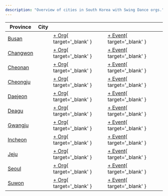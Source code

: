 ```yaml
---
description: "Overview of cities in South Korea with Swing Dance orgs."
---
```


| Province | City | | |
| --- | --- | --- | --- |
| [Busan](index.md#busan) | | [+ Org](https://github.com/swingdance/orgs/issues/new?assignees=&labels=add+org&projects=&template=02-add_entity.yml&title=%5Bkr%5D%20%3CName%3E&region=kr&province=Busan&city=Busan){ target='_blank' } | [+ Event](https://github.com/swingdance/events/issues/new?assignees=&labels=add+event&projects=&template=02-add_entity.yml&title=%5B2024%2Fkr%5D%20%3CName%3E&region=kr&province=Busan&city=Busan&org_id=&date_starts=2024-&date_ends=2024-){ target='_blank' } |
| [Changwon](index.md#changwon) | | [+ Org](https://github.com/swingdance/orgs/issues/new?assignees=&labels=add+org&projects=&template=02-add_entity.yml&title=%5Bkr%5D%20%3CName%3E&region=kr&province=Changwon&city=Changwon){ target='_blank' } | [+ Event](https://github.com/swingdance/events/issues/new?assignees=&labels=add+event&projects=&template=02-add_entity.yml&title=%5B2024%2Fkr%5D%20%3CName%3E&region=kr&province=Changwon&city=Changwon&org_id=&date_starts=2024-&date_ends=2024-){ target='_blank' } |
| [Cheonan](index.md#cheonan) | | [+ Org](https://github.com/swingdance/orgs/issues/new?assignees=&labels=add+org&projects=&template=02-add_entity.yml&title=%5Bkr%5D%20%3CName%3E&region=kr&province=Cheonan&city=Cheonan){ target='_blank' } | [+ Event](https://github.com/swingdance/events/issues/new?assignees=&labels=add+event&projects=&template=02-add_entity.yml&title=%5B2024%2Fkr%5D%20%3CName%3E&region=kr&province=Cheonan&city=Cheonan&org_id=&date_starts=2024-&date_ends=2024-){ target='_blank' } |
| [Cheongju](index.md#cheongju) | | [+ Org](https://github.com/swingdance/orgs/issues/new?assignees=&labels=add+org&projects=&template=02-add_entity.yml&title=%5Bkr%5D%20%3CName%3E&region=kr&province=Cheongju&city=Cheongju){ target='_blank' } | [+ Event](https://github.com/swingdance/events/issues/new?assignees=&labels=add+event&projects=&template=02-add_entity.yml&title=%5B2024%2Fkr%5D%20%3CName%3E&region=kr&province=Cheongju&city=Cheongju&org_id=&date_starts=2024-&date_ends=2024-){ target='_blank' } |
| [Daejeon](index.md#daejeon) | | [+ Org](https://github.com/swingdance/orgs/issues/new?assignees=&labels=add+org&projects=&template=02-add_entity.yml&title=%5Bkr%5D%20%3CName%3E&region=kr&province=Daejeon&city=Daejeon){ target='_blank' } | [+ Event](https://github.com/swingdance/events/issues/new?assignees=&labels=add+event&projects=&template=02-add_entity.yml&title=%5B2024%2Fkr%5D%20%3CName%3E&region=kr&province=Daejeon&city=Daejeon&org_id=&date_starts=2024-&date_ends=2024-){ target='_blank' } |
| [Deagu](index.md#deagu) | | [+ Org](https://github.com/swingdance/orgs/issues/new?assignees=&labels=add+org&projects=&template=02-add_entity.yml&title=%5Bkr%5D%20%3CName%3E&region=kr&province=Deagu&city=Deagu){ target='_blank' } | [+ Event](https://github.com/swingdance/events/issues/new?assignees=&labels=add+event&projects=&template=02-add_entity.yml&title=%5B2024%2Fkr%5D%20%3CName%3E&region=kr&province=Deagu&city=Deagu&org_id=&date_starts=2024-&date_ends=2024-){ target='_blank' } |
| [Gwangju](index.md#gwangju) | | [+ Org](https://github.com/swingdance/orgs/issues/new?assignees=&labels=add+org&projects=&template=02-add_entity.yml&title=%5Bkr%5D%20%3CName%3E&region=kr&province=Gwangju&city=Gwangju){ target='_blank' } | [+ Event](https://github.com/swingdance/events/issues/new?assignees=&labels=add+event&projects=&template=02-add_entity.yml&title=%5B2024%2Fkr%5D%20%3CName%3E&region=kr&province=Gwangju&city=Gwangju&org_id=&date_starts=2024-&date_ends=2024-){ target='_blank' } |
| [Incheon](index.md#incheon) | | [+ Org](https://github.com/swingdance/orgs/issues/new?assignees=&labels=add+org&projects=&template=02-add_entity.yml&title=%5Bkr%5D%20%3CName%3E&region=kr&province=Incheon&city=Incheon){ target='_blank' } | [+ Event](https://github.com/swingdance/events/issues/new?assignees=&labels=add+event&projects=&template=02-add_entity.yml&title=%5B2024%2Fkr%5D%20%3CName%3E&region=kr&province=Incheon&city=Incheon&org_id=&date_starts=2024-&date_ends=2024-){ target='_blank' } |
| [Jeju](index.md#jeju) | | [+ Org](https://github.com/swingdance/orgs/issues/new?assignees=&labels=add+org&projects=&template=02-add_entity.yml&title=%5Bkr%5D%20%3CName%3E&region=kr&province=Jeju&city=Jeju){ target='_blank' } | [+ Event](https://github.com/swingdance/events/issues/new?assignees=&labels=add+event&projects=&template=02-add_entity.yml&title=%5B2024%2Fkr%5D%20%3CName%3E&region=kr&province=Jeju&city=Jeju&org_id=&date_starts=2024-&date_ends=2024-){ target='_blank' } |
| [Seoul](index.md#seoul) | | [+ Org](https://github.com/swingdance/orgs/issues/new?assignees=&labels=add+org&projects=&template=02-add_entity.yml&title=%5Bkr%5D%20%3CName%3E&region=kr&province=Seoul&city=Seoul){ target='_blank' } | [+ Event](https://github.com/swingdance/events/issues/new?assignees=&labels=add+event&projects=&template=02-add_entity.yml&title=%5B2024%2Fkr%5D%20%3CName%3E&region=kr&province=Seoul&city=Seoul&org_id=&date_starts=2024-&date_ends=2024-){ target='_blank' } |
| [Suwon](index.md#suwon) | | [+ Org](https://github.com/swingdance/orgs/issues/new?assignees=&labels=add+org&projects=&template=02-add_entity.yml&title=%5Bkr%5D%20%3CName%3E&region=kr&province=Suwon&city=Suwon){ target='_blank' } | [+ Event](https://github.com/swingdance/events/issues/new?assignees=&labels=add+event&projects=&template=02-add_entity.yml&title=%5B2024%2Fkr%5D%20%3CName%3E&region=kr&province=Suwon&city=Suwon&org_id=&date_starts=2024-&date_ends=2024-){ target='_blank' } |
